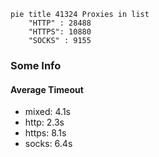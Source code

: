 
```mermaid
pie title 41324 Proxies in list
    "HTTP" : 28488
    "HTTPS": 10880
    "SOCKS" : 9155
```

### Some Info
#### Average Timeout

- mixed: 4.1s
- http: 2.3s
- https: 8.1s
- socks: 6.4s